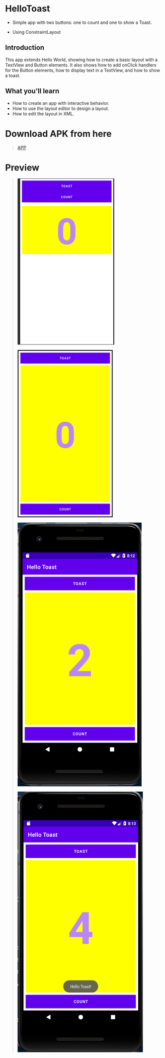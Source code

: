 # HelloToast 

* Simple app with two buttons: one to count and one to show a Toast.

* Using ConstraintLayout

## Introduction
This app extends Hello World, showing how to create a basic layout with a TextView and Button elements. It also shows how to add onClick handlers for the Button elements, how to display text in a TextView, and how to show a toast.

## What you'll learn
* How to create an app with interactive behavior.
* How to use the layout editor to design a layout.
* How to edit the layout in XML.

# Download APK from here

> [APP](https://github.com/harshitmody72/Hello_Toast/blob/master/Resources/app-debug%20(1).apk?raw=true)

# Preview

> ![](https://github.com/harshitmody72/Hello_Toast/blob/Assignment_5.2.A/Resources/1.png)
>
> ![](https://github.com/harshitmody72/Hello_Toast/blob/Assignment_5.2.A/Resources/2.png)
>
> ![](https://github.com/harshitmody72/Hello_Toast/blob/Assignment_5.2.A/Resources/3.png)
>
> ![](https://github.com/harshitmody72/Hello_Toast/blob/Assignment_5.2.A/Resources/4.png)
